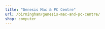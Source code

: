 ```yaml
---
title: "Genesis Mac & PC Centre"
url: /birmingham/genesis-mac-and-pc-centre/
shop: computer
---
```


